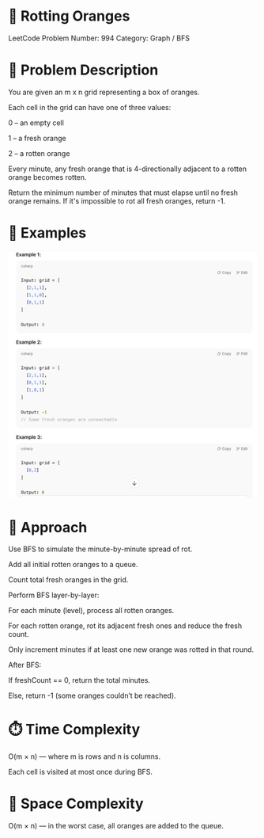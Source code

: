 # 🍊 Rotting Oranges
LeetCode Problem Number: 994
Category: Graph / BFS

# 📝 Problem Description
You are given an m x n grid representing a box of oranges.

Each cell in the grid can have one of three values:

0 – an empty cell

1 – a fresh orange

2 – a rotten orange

Every minute, any fresh orange that is 4-directionally adjacent to a rotten orange becomes rotten.

Return the minimum number of minutes that must elapse until no fresh orange remains.
If it's impossible to rot all fresh oranges, return -1.

# 📌 Examples
![Example](./example.png)

# 🚀 Approach
Use BFS to simulate the minute-by-minute spread of rot.

Add all initial rotten oranges to a queue.

Count total fresh oranges in the grid.

Perform BFS layer-by-layer:

For each minute (level), process all rotten oranges.

For each rotten orange, rot its adjacent fresh ones and reduce the fresh count.

Only increment minutes if at least one new orange was rotted in that round.

After BFS:

If freshCount == 0, return the total minutes.

Else, return -1 (some oranges couldn’t be reached).

# ⏱️ Time Complexity
O(m × n) — where m is rows and n is columns.

Each cell is visited at most once during BFS.

# 🧠 Space Complexity
O(m × n) — in the worst case, all oranges are added to the queue.




